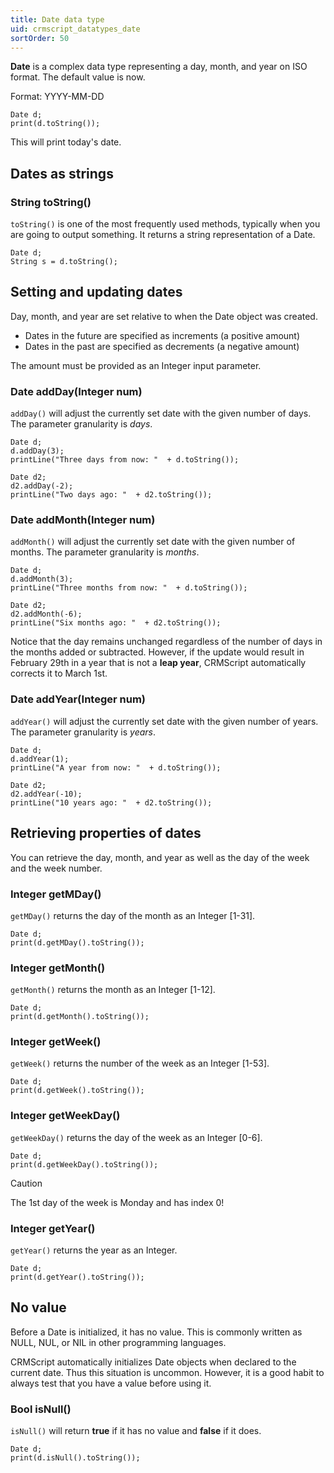 ```yaml
---
title: Date data type
uid: crmscript_datatypes_date
sortOrder: 50
---
```


**Date** is a complex data type representing a day, month, and year on ISO format. The default value is now.

Format: YYYY-MM-DD

```crmscript!
Date d;
print(d.toString());
```

This will print today's date.

## Dates as strings

### String toString()

`toString()` is one of the most frequently used methods, typically when you are going to output something. It returns a string representation of a Date.

```crmscript
Date d;
String s = d.toString();
```

## Setting and updating dates

Day, month, and year are set relative to when the Date object was created.

* Dates in the future are specified as increments (a positive amount)
* Dates in the past are specified as decrements (a negative amount)

The amount must be provided as an Integer input parameter.

### Date addDay(Integer num)

`addDay()` will adjust the currently set date with the given number of days.
The parameter granularity is *days*.

```crmscript!
Date d;
d.addDay(3);
printLine("Three days from now: "  + d.toString());

Date d2;
d2.addDay(-2);
printLine("Two days ago: "  + d2.toString());
```

### Date addMonth(Integer num)

`addMonth()` will adjust the currently set date with the given number of months.
The parameter granularity is *months*.

```crmscript!
Date d;
d.addMonth(3);
printLine("Three months from now: "  + d.toString());

Date d2;
d2.addMonth(-6);
printLine("Six months ago: "  + d2.toString());
```

Notice that the day remains unchanged regardless of the number of days in the months added or subtracted. However, if the update would result in February 29th in a year that is not a **leap year**, CRMScript automatically corrects it to March 1st.

### Date addYear(Integer num)

`addYear()` will adjust the currently set date with the given number of years.
The parameter granularity is *years*.

```crmscript!
Date d;
d.addYear(1);
printLine("A year from now: "  + d.toString());

Date d2;
d2.addYear(-10);
printLine("10 years ago: "  + d2.toString());
```

## Retrieving properties of dates

You can retrieve the day, month, and year as well as the day of the week and the week number.

### Integer getMDay()

`getMDay()` returns the day of the month as an Integer \[1-31\].

```crmscript!
Date d;
print(d.getMDay().toString());
```

### Integer getMonth()

`getMonth()` returns the month as an Integer \[1-12\].

```crmscript!
Date d;
print(d.getMonth().toString());
```

### Integer getWeek()

`getWeek()` returns the number of the week as an Integer \[1-53\].

```crmscript!
Date d;
print(d.getWeek().toString());
```

### Integer getWeekDay()

`getWeekDay()` returns the day of the week as an Integer \[0-6\].

```crmscript!
Date d;
print(d.getWeekDay().toString());
```

> [!CAUTION]
> The 1st day of the week is Monday and has index 0!

### Integer getYear()

`getYear()` returns the year as an Integer.

```crmscript!
Date d;
print(d.getYear().toString());
```

## No value

Before a Date is initialized, it has no value. This is commonly written as NULL, NUL, or NIL in other programming languages.

CRMScript automatically initializes Date objects when declared to the current date. Thus this situation is uncommon. However, it is a good habit to always test that you have a value before using it.

### Bool isNull()

`isNull()` will return **true** if it has no value and **false** if it does.

```crmscript!
Date d;
print(d.isNull().toString());
```
